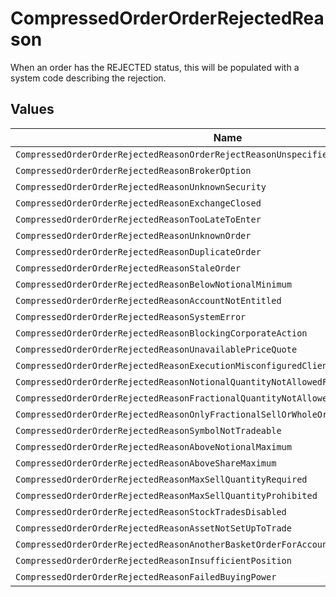# CompressedOrderOrderRejectedReason

When an order has the REJECTED status, this will be populated with a system code describing the rejection.


## Values

| Name                                                                                  | Value                                                                                 |
| ------------------------------------------------------------------------------------- | ------------------------------------------------------------------------------------- |
| `CompressedOrderOrderRejectedReasonOrderRejectReasonUnspecified`                      | ORDER_REJECT_REASON_UNSPECIFIED                                                       |
| `CompressedOrderOrderRejectedReasonBrokerOption`                                      | BROKER_OPTION                                                                         |
| `CompressedOrderOrderRejectedReasonUnknownSecurity`                                   | UNKNOWN_SECURITY                                                                      |
| `CompressedOrderOrderRejectedReasonExchangeClosed`                                    | EXCHANGE_CLOSED                                                                       |
| `CompressedOrderOrderRejectedReasonTooLateToEnter`                                    | TOO_LATE_TO_ENTER                                                                     |
| `CompressedOrderOrderRejectedReasonUnknownOrder`                                      | UNKNOWN_ORDER                                                                         |
| `CompressedOrderOrderRejectedReasonDuplicateOrder`                                    | DUPLICATE_ORDER                                                                       |
| `CompressedOrderOrderRejectedReasonStaleOrder`                                        | STALE_ORDER                                                                           |
| `CompressedOrderOrderRejectedReasonBelowNotionalMinimum`                              | BELOW_NOTIONAL_MINIMUM                                                                |
| `CompressedOrderOrderRejectedReasonAccountNotEntitled`                                | ACCOUNT_NOT_ENTITLED                                                                  |
| `CompressedOrderOrderRejectedReasonSystemError`                                       | SYSTEM_ERROR                                                                          |
| `CompressedOrderOrderRejectedReasonBlockingCorporateAction`                           | BLOCKING_CORPORATE_ACTION                                                             |
| `CompressedOrderOrderRejectedReasonUnavailablePriceQuote`                             | UNAVAILABLE_PRICE_QUOTE                                                               |
| `CompressedOrderOrderRejectedReasonExecutionMisconfiguredClient`                      | EXECUTION_MISCONFIGURED_CLIENT                                                        |
| `CompressedOrderOrderRejectedReasonNotionalQuantityNotAllowedForSecurity`             | NOTIONAL_QUANTITY_NOT_ALLOWED_FOR_SECURITY                                            |
| `CompressedOrderOrderRejectedReasonFractionalQuantityNotAllowedForSecurity`           | FRACTIONAL_QUANTITY_NOT_ALLOWED_FOR_SECURITY                                          |
| `CompressedOrderOrderRejectedReasonOnlyFractionalSellOrWholeOrdersAllowedForSecurity` | ONLY_FRACTIONAL_SELL_OR_WHOLE_ORDERS_ALLOWED_FOR_SECURITY                             |
| `CompressedOrderOrderRejectedReasonSymbolNotTradeable`                                | SYMBOL_NOT_TRADEABLE                                                                  |
| `CompressedOrderOrderRejectedReasonAboveNotionalMaximum`                              | ABOVE_NOTIONAL_MAXIMUM                                                                |
| `CompressedOrderOrderRejectedReasonAboveShareMaximum`                                 | ABOVE_SHARE_MAXIMUM                                                                   |
| `CompressedOrderOrderRejectedReasonMaxSellQuantityRequired`                           | MAX_SELL_QUANTITY_REQUIRED                                                            |
| `CompressedOrderOrderRejectedReasonMaxSellQuantityProhibited`                         | MAX_SELL_QUANTITY_PROHIBITED                                                          |
| `CompressedOrderOrderRejectedReasonStockTradesDisabled`                               | STOCK_TRADES_DISABLED                                                                 |
| `CompressedOrderOrderRejectedReasonAssetNotSetUpToTrade`                              | ASSET_NOT_SET_UP_TO_TRADE                                                             |
| `CompressedOrderOrderRejectedReasonAnotherBasketOrderForAccountHasFailedRiskChecks`   | ANOTHER_BASKET_ORDER_FOR_ACCOUNT_HAS_FAILED_RISK_CHECKS                               |
| `CompressedOrderOrderRejectedReasonInsufficientPosition`                              | INSUFFICIENT_POSITION                                                                 |
| `CompressedOrderOrderRejectedReasonFailedBuyingPower`                                 | FAILED_BUYING_POWER                                                                   |